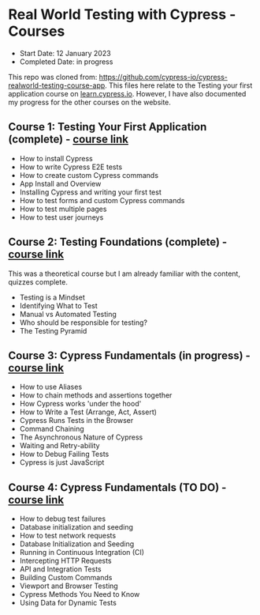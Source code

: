 # Real World Testing with Cypress - Courses

- Start Date: 12 January 2023
- Completed Date: in progress

This repo was cloned from: https://github.com/cypress-io/cypress-realworld-testing-course-app. This files here relate to the Testing your first application course on [learn.cypress.io](https://learn.cypress.io/). However, I have also documented my progress for the other courses on the website.

## Course 1: Testing Your First Application (complete) - [course link](https://learn.cypress.io/testing-your-first-application)

- How to install Cypress
- How to write Cypress E2E tests
- How to create custom Cypress commands
- App Install and Overview
- Installing Cypress and writing your first test
- How to test forms and custom Cypress commands
- How to test multiple pages
- How to test user journeys

## Course 2: Testing Foundations (complete) - [course link](https://learn.cypress.io/testing-foundations)

This was a theoretical course but I am already familiar with the content, quizzes complete.

- Testing is a Mindset
- Identifying What to Test
- Manual vs Automated Testing
- Who should be responsible for testing?
- The Testing Pyramid

## Course 3: Cypress Fundamentals (in progress) - [course link](https://learn.cypress.io/cypress-fundamentals)

- How to use Aliases
- How to chain methods and assertions together
- How Cypress works 'under the hood'
- How to Write a Test (Arrange, Act, Assert)
- Cypress Runs Tests in the Browser
- Command Chaining
- The Asynchronous Nature of Cypress
- Waiting and Retry-ability
- How to Debug Failing Tests
- Cypress is just JavaScript

## Course 4: Cypress Fundamentals (TO DO) - [course link](https://learn.cypress.io/advanced-cypress-concepts)

- How to debug test failures
- Database initialization and seeding
- How to test network requests
- Database Initialization and Seeding
- Running in Continuous Integration (CI)
- Intercepting HTTP Requests
- API and Integration Tests
- Building Custom Commands
- Viewport and Browser Testing
- Cypress Methods You Need to Know
- Using Data for Dynamic Tests

